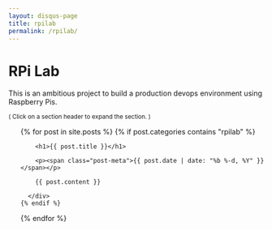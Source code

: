 ```yaml
---
layout: disqus-page
title: rpilab
permalink: /rpilab/
---
```


<!-- ============================================================================================================== -->

# RPi Lab

This is an ambitious project to build a production devops environment using Raspberry Pis.

<small> ( Click on a section header to expand the section. ) </small>

<!-- ============================================================================================================== -->

<ul class="post-list">
  {% for post in site.posts %}
    {% if post.categories contains "rpilab" %}
      <div class="section" onClick="showSection(this);">

        <h1>{{ post.title }}</h1>

        <p><span class="post-meta">{{ post.date | date: "%b %-d, %Y" }}</span></p>

        {{ post.content }}

      </div>
    {% endif %}
  {% endfor %}
</ul>

<!-- ============================================================================================================== -->

<script>

function showSection( div ) {

  if ( $( div ).hasClass( 'selected' ) )
  {
    $( div ).removeClass( 'selected' );
  }
  else
  {
    $( "div.selected" ).removeClass( 'selected' );
    $( div ).addClass( 'selected' );
  }
}

</script>

<!-- ============================================================================================================== -->
